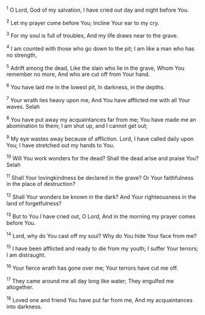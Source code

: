 <sup>1</sup> 
O Lord, God of my salvation, I have cried out day and night before You. 

<sup>2</sup> 
Let my prayer come before You; Incline Your ear to my cry. 

<sup>3</sup> 
For my soul is full of troubles, And my life draws near to the grave. 

<sup>4</sup> 
I am counted with those who go down to the pit; I am like a man who has no strength, 

<sup>5</sup> 
Adrift among the dead, Like the slain who lie in the grave, Whom You remember no more, And who are cut off from Your hand. 

<sup>6</sup> 
You have laid me in the lowest pit, In darkness, in the depths. 

<sup>7</sup> 
Your wrath lies heavy upon me, And You have afflicted me with all Your waves. Selah 

<sup>8</sup> 
You have put away my acquaintances far from me; You have made me an abomination to them; I am shut up, and I cannot get out; 

<sup>9</sup> 
My eye wastes away because of affliction. Lord, I have called daily upon You; I have stretched out my hands to You. 

<sup>10</sup> 
Will You work wonders for the dead? Shall the dead arise and praise You? Selah 

<sup>11</sup> 
Shall Your lovingkindness be declared in the grave? Or Your faithfulness in the place of destruction? 

<sup>12</sup> 
Shall Your wonders be known in the dark? And Your righteousness in the land of forgetfulness? 

<sup>13</sup> 
But to You I have cried out, O Lord, And in the morning my prayer comes before You. 

<sup>14</sup> 
Lord, why do You cast off my soul? Why do You hide Your face from me? 

<sup>15</sup> 
I have been afflicted and ready to die from my youth; I suffer Your terrors; I am distraught. 

<sup>16</sup> 
Your fierce wrath has gone over me; Your terrors have cut me off. 

<sup>17</sup> 
They came around me all day long like water; They engulfed me altogether. 

<sup>18</sup> 
Loved one and friend You have put far from me, And my acquaintances into darkness.